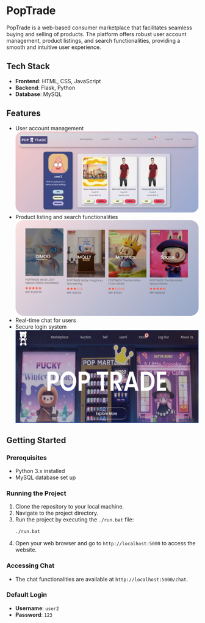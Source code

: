 # PopTrade

PopTrade is a web-based consumer marketplace that facilitates seamless buying and selling of products. The platform offers robust user account management, product listings, and search functionalities, providing a smooth and intuitive user experience.

## Tech Stack

- **Frontend**: HTML, CSS, JavaScript
- **Backend**: Flask, Python
- **Database**: MySQL

## Features

- User account management
  ![Product Listing Picture](public/Picture2_Poptrade.png)
- Product listing and search functionalities
  ![Product Listing Picture](public/Picture3_Poptrade.png)
- Real-time chat for users
- Secure login system
  ![Product Listing Picture](public/Picture1_Poptrade.png)

## Getting Started

### Prerequisites

- Python 3.x installed
- MySQL database set up

### Running the Project

1. Clone the repository to your local machine.
2. Navigate to the project directory.
3. Run the project by executing the `./run.bat` file:
   ```bash
   ./run.bat
   ```
4. Open your web browser and go to `http://localhost:5000` to access the website.

### Accessing Chat

- The chat functionalities are available at `http://localhost:5000/chat`.

### Default Login

- **Username**: `user2`
- **Password**: `123`
